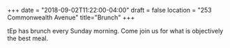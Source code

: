 +++
date = "2018-09-02T11:22:00-04:00"
draft = false
location = "253 Commonwealth Avenue"
title="Brunch"
+++

tEp has brunch every Sunday morning. Come join us for what is objectively the best meal.
